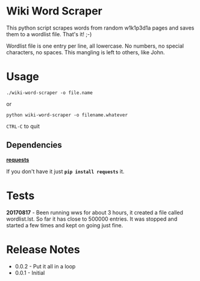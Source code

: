 # Wiki Word Scraper

This python script scrapes words from random w1k1p3d1a pages and saves them to a wordlist file.  That's it! ;-)

Wordlist file is one entry per line, all lowercase. No numbers, no special characters, no spaces. This mangling is left to others, like John.

# Usage

`./wiki-word-scraper -o file.name`

or 

`python wiki-word-scraper -o filename.whatever`

`CTRL-C` to quit

## Dependencies

[**requests**](http://docs.python-requests.org/en/master/)

If you don't have it just **`pip install requests`** it.

# Tests

**20170817** - Been running wws for about 3 hours, it created a file called wordlist.lst. So far it has close to 500000 entries. It was stopped and started a few times and kept on going just fine.

# Release Notes

- 0.0.2 - Put it all in a loop
- 0.0.1 - Initial
